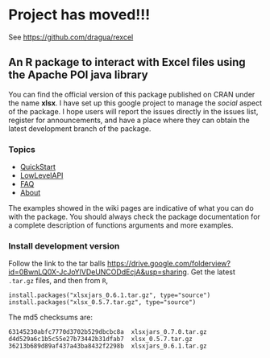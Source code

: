 # Project has moved!!! #
See https://github.com/dragua/rexcel




## An R package to interact with Excel files using the Apache POI java library ##

You can find the official version of this package published on CRAN under the name **xlsx**.  I have set up this google project to manage the _social_ aspect of the package.  I hope users will report the issues directly in the issues list, register for announcements, and have a place where they can obtain the latest development branch of the package.

### Topics ###

  * [QuickStart](QuickStart.md)
  * [LowLevelAPI](LowLevelAPI.md)
  * [FAQ](FAQ.md)
  * [About](About.md)

The examples showed in the wiki pages are indicative of what you can do with the package.  You should always check the package documentation for a complete description of functions arguments and more examples.

### Install development version ###

Follow the link to the tar balls https://drive.google.com/folderview?id=0BwnLQ0X-JcJoYlVDeUNCODdEcjA&usp=sharing.  Get the latest `.tar.gz` files, and then from `R`,
```
install.packages("xlsxjars_0.6.1.tar.gz", type="source")
install.packages("xlsx_0.5.7.tar.gz", type="source")
```
The md5 checksums are:
```
63145230abfc7770d3702b529dbcbc8a  xlsxjars_0.7.0.tar.gz
d4d529a6c1b5c55e27b73442b31dfab7  xlsx_0.5.7.tar.gz
36213b689d89af437a43ba8432f2298b  xlsxjars_0.6.1.tar.gz
```